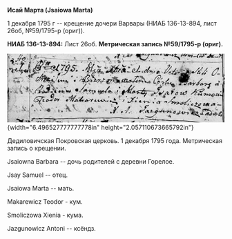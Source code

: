 **Исай Марта (Jsaiowa Marta)**

1 декабря 1795 г -- крещение дочери Варвары (НИАБ 136-13-894, лист 26об,
№59/1795-р (ориг)).

**НИАБ 136-13-894:** Лист 26об. **Метрическая запись №59/1795-р
(ориг).**

![](./media/0753325cc2a3339ce30e0096f8f60ec34731135a.png){width="6.496527777777778in"
height="2.057110673665792in"}

Дедиловичская Покровская церковь. 1 декабря 1795 года. Метрическая
запись о крещении.

Jsaiowna Barbara -- дочь родителей с деревни Горелое.

Jsay Samuel -- отец.

Jsaiowa Marta -- мать.

Makarewicz Teodor - кум.

Smoliczowa Xienia - кума.

Jazgunowicz Antoni -- ксёндз.
